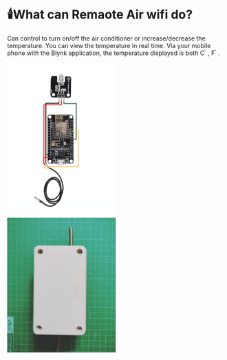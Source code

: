 # 🕯️What can Remaote Air wifi do?
Can control to turn on/off the air conditioner or increase/decrease the temperature. You can view the temperature in real time. Via your mobile phone with the Blynk application, the temperature displayed is both C ํ , F ํ  .

<p >
  <img src="RemoteAir.png" width="50%"> 
  <img src="ตัวอย่าง.png" width="50%">
</p><br>
